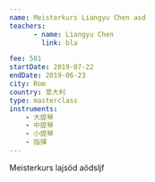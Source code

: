 ```yaml
---
name: Meisterkurs Liangyu Chen asd
teachers:
      - name: Liangyu Chen
        link: bla

fee: 501
startDate: 2019-07-22
endDate: 2019-06-23
city: Rom
country: 意大利
type: masterclass
instruments:
    - 大提琴
    - 中提琴
    - 小提琴
    - 指揮 
---
```


Meisterkurs lajsöd aödsljf 